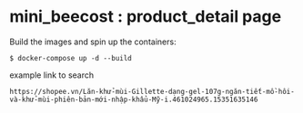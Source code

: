 # mini_beecost : product_detail page

Build the images and spin up the containers:

    $ docker-compose up -d --build


example link to search

    https://shopee.vn/Lăn-khử-mùi-Gillette-dạng-gel-107g-ngăn-tiết-mồ-hôi-và-khử-mùi-phiên-bản-mới-nhập-khẩu-Mỹ-i.461024965.15351635146
